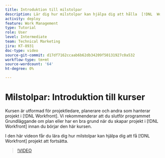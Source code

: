 ```yaml
---
title: Introduktion till milstolpar
description: Lär dig hur milstolpar kan hjälpa dig att hålla  [!DNL  Workfront] projekt igång.
activity: deploy
feature: Work Management
type: Tutorial
role: User
level: Intermediate
team: Technical Marketing
jira: KT-8931
doc-type: video
source-git-commit: d17df7162ccaab6b62db34209f50131927c0a532
workflow-type: tm+mt
source-wordcount: '64'
ht-degree: 0%

---
```


# Milstolpar: Introduktion till kurser

Kursen är utformad för projektledare, planerare och andra som hanterar projekt i [!DNL Workfront]. Vi rekommenderar att du slutför programmet Grundläggande om plan eller har en bra grund när du skapar projekt i [!DNL Workfront] innan du börjar den här kursen.

I den här videon får du lära dig hur milstolpar kan hjälpa dig att få [!DNL  Workfront] projekt att fortsätta.

>[!VIDEO](https://video.tv.adobe.com/v/335203/?quality=12&learn=on&enablevpops)
